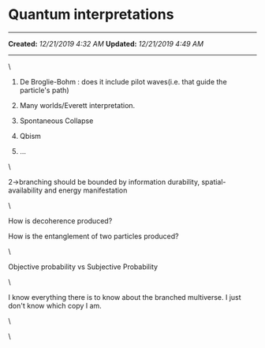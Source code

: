 Quantum interpretations
=======================

  -------------- ----------------------
  **Created:**   *12/21/2019 4:32 AM*
  **Updated:**   *12/21/2019 4:49 AM*
  -------------- ----------------------

\

1.  De Broglie-Bohm : does it include pilot waves(i.e. that guide the
    particle's path)

2.  Many worlds/Everett interpretation.

3.  Spontaneous Collapse

4.  Qbism

5.  \...

\

2-\>branching should be bounded by information durability,
spatial-availability and energy manifestation

\

How is decoherence produced?

How is the entanglement of two particles produced?

\

Objective probability vs Subjective Probability

\

I know everything there is to know about the branched multiverse. I just
don't know which copy I am.

\

\

 
